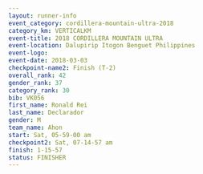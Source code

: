 ```yaml
---
layout: runner-info 
event_category: cordillera-mountain-ultra-2018 
category_km: VERTICALKM 
event-title: 2018 CORDILLERA MOUNTAIN ULTRA 
event-location: Dalupirip Itogon Benguet Philippines 
event-logo: 
event-date: 2018-03-03 
checkpoint-name2: Finish (T-2) 
overall_rank: 42
gender_rank: 37
category_rank: 30
bib: VK056
first_name: Ronald Rei
last_name: Declarador
gender: M
team_name: Ahon
start: Sat, 05-59-00 am
checkpoint2: Sat, 07-14-57 am
finish: 1-15-57
status: FINISHER
---
```

